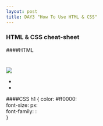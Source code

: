 ```yaml
---
layout: post
title: DAY3 "How To Use HTML & CSS"
---
```


### HTML & CSS cheat-sheet


####HTML
<h1></h1>  
<p></p>  
<a></a>  
<a href= "URL"></a>  
<img src="URL">  

<ul>  
  <li></li>  
  <li></li>  
</ul>  

####CSS
h1 {
  color: #ff0000:  
  font-size:  px:  
  font-family:  :  
}  
